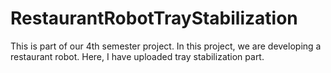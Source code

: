 # RestaurantRobotTrayStabilization
This is part of our 4th semester project. In this project, we are developing a restaurant robot. Here, I have uploaded tray stabilization part.
